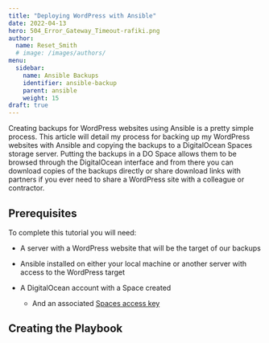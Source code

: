 ```yaml
---
title: "Deploying WordPress with Ansible"
date: 2022-04-13
hero: 504_Error_Gateway_Timeout-rafiki.png
author:
  name: Reset_Smith
  # image: /images/authors/
menu:
  sidebar:
    name: Ansible Backups
    identifier: ansible-backup
    parent: ansible
    weight: 15
draft: true
---
```


Creating backups for WordPress websites using Ansible is a pretty simple process. This article will detail my process for backing up my WordPress websites with Ansible and copying the backups to a DigitalOcean Spaces storage server. Putting the backups in a DO Space allows them to be browsed through the DigitalOcean interface and from there you can download copies of the backups directly or share download links with partners if you ever need to share a WordPress site with a colleague or contractor. 

## Prerequisites

To complete this tutorial you will need:

- A server with a WordPress website that will be the target of our backups

- Ansible installed on either your local machine or another server with access to the WordPress target

- A DigitalOcean account with a Space created
    - And an associated [Spaces access key](https://www.digitalocean.com/community/tutorials/how-to-create-a-digitalocean-space-and-api-key#creating-an-access-key)

## Creating the Playbook
